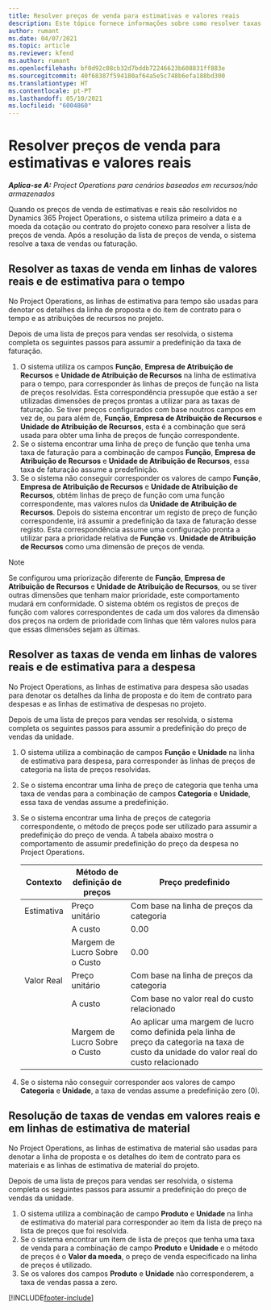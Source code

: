 ```yaml
---
title: Resolver preços de venda para estimativas e valores reais
description: Este tópico fornece informações sobre como resolver taxas de venda para estimativas e valores reais.
author: rumant
ms.date: 04/07/2021
ms.topic: article
ms.reviewer: kfend
ms.author: rumant
ms.openlocfilehash: bf0d92c08cb32d7bddb72246623b608831ff883e
ms.sourcegitcommit: 40f68387f594180af64a5e5c748b6efa188bd300
ms.translationtype: HT
ms.contentlocale: pt-PT
ms.lasthandoff: 05/10/2021
ms.locfileid: "6004860"
---
```

# <a name="resolve-sales-prices-for-estimates-and-actuals"></a>Resolver preços de venda para estimativas e valores reais

_**Aplica-se A:** Project Operations para cenários baseados em recursos/não armazenados_

Quando os preços de venda de estimativas e reais são resolvidos no Dynamics 365 Project Operations, o sistema utiliza primeiro a data e a moeda da cotação ou contrato do projeto conexo para resolver a lista de preços de venda. Após a resolução da lista de preços de venda, o sistema resolve a taxa de vendas ou faturação.

## <a name="resolve-sales-rates-on-actual-and-estimate-lines-for-time"></a>Resolver as taxas de venda em linhas de valores reais e de estimativa para o tempo

No Project Operations, as linhas de estimativa para tempo são usadas para denotar os detalhes da linha de proposta e do item de contrato para o tempo e as atribuições de recursos no projeto.

Depois de uma lista de preços para vendas ser resolvida, o sistema completa os seguintes passos para assumir a predefinição da taxa de faturação.

1. O sistema utiliza os campos **Função**, **Empresa de Atribuição de Recursos** e **Unidade de Atribuição de Recursos** na linha de estimativa para o tempo, para corresponder às linhas de preços de função na lista de preços resolvidas. Esta correspondência pressupõe que estão a ser utilizadas dimensões de preços prontas a utilizar para as taxas de faturação. Se tiver preços configurados com base noutros campos em vez de, ou para além de, **Função**, **Empresa de Atribuição de Recursos** e **Unidade de Atribuição de Recursos**, esta é a combinação que será usada para obter uma linha de preços de função correspondente.
2. Se o sistema encontrar uma linha de preço de função que tenha uma taxa de faturação para a combinação de campos **Função**, **Empresa de Atribuição de Recursos** e **Unidade de Atribuição de Recursos**, essa taxa de faturação assume a predefinição.
3. Se o sistema não conseguir corresponder os valores de campo **Função**, **Empresa de Atribuição de Recursos** e **Unidade de Atribuição de Recursos**, obtém linhas de preço de função com uma função correspondente, mas valores nulos da **Unidade de Atribuição de Recursos**. Depois do sistema encontrar um registo de preço de função correspondente, irá assumir a predefinição da taxa de faturação desse registo. Esta correspondência assume uma configuração pronta a utilizar para a prioridade relativa de **Função** vs. **Unidade de Atribuição de Recursos** como uma dimensão de preços de venda.

> [!NOTE]
> Se configurou uma priorização diferente de **Função**, **Empresa de Atribuição de Recursos** e **Unidade de Atribuição de Recursos**, ou se tiver outras dimensões que tenham maior prioridade, este comportamento mudará em conformidade. O sistema obtém os registos de preços de função com valores correspondentes de cada um dos valores da dimensão dos preços na ordem de prioridade com linhas que têm valores nulos para que essas dimensões sejam as últimas.

## <a name="resolve-sales-rates-on-actual-and-estimate-lines-for-expense"></a>Resolver as taxas de venda em linhas de valores reais e de estimativa para a despesa

No Project Operations, as linhas de estimativa para despesa são usadas para denotar os detalhes da linha de proposta e do item de contrato para despesas e as linhas de estimativa de despesas no projeto.

Depois de uma lista de preços para vendas ser resolvida, o sistema completa os seguintes passos para assumir a predefinição do preço de vendas da unidade.

1. O sistema utiliza a combinação de campos **Função** e **Unidade** na linha de estimativa para despesa, para corresponder às linhas de preços de categoria na lista de preços resolvidas.
2. Se o sistema encontrar uma linha de preço de categoria que tenha uma taxa de vendas para a combinação de campos **Categoria** e **Unidade**, essa taxa de vendas assume a predefinição.
3. Se o sistema encontrar uma linha de preços de categoria correspondente, o método de preços pode ser utilizado para assumir a predefinição do preço de venda. A tabela abaixo mostra o comportamento de assumir predefinição do preço da despesa no Project Operations.

    | Contexto | Método de definição de preços | Preço predefinido |
    | --- | --- | --- |
    | Estimativa | Preço unitário | Com base na linha de preços da categoria |
    | &nbsp; | A custo | 0.00 |
    | &nbsp; | Margem de Lucro Sobre o Custo | 0.00 |
    | Valor Real | Preço unitário | Com base na linha de preços da categoria |
    | &nbsp; | A custo | Com base no valor real do custo relacionado |
    | &nbsp; | Margem de Lucro Sobre o Custo | Ao aplicar uma margem de lucro como definida pela linha de preço da categoria na taxa de custo da unidade do valor real do custo relacionado |

4. Se o sistema não conseguir corresponder aos valores de campo **Categoria** e **Unidade**, a taxa de vendas assume a predefinição zero (0).

## <a name="resolve-sales-rates-on-actual-and-estimate-lines-for-material"></a>Resolução de taxas de vendas em valores reais e em linhas de estimativa de material

No Project Operations, as linhas de estimativa de material são usadas para denotar a linha de proposta e os detalhes do item de contrato para os materiais e as linhas de estimativa de material do projeto.

Depois de uma lista de preços para vendas ser resolvida, o sistema completa os seguintes passos para assumir a predefinição do preço de vendas da unidade.

1. O sistema utiliza a combinação de campo **Produto** e **Unidade** na linha de estimativa do material para corresponder ao item da lista de preço na lista de preços que foi resolvida.
2. Se o sistema encontrar um item de lista de preços que tenha uma taxa de venda para a combinação de campo **Produto** e **Unidade** e o método de preços é o **Valor da moeda**, o preço de venda especificado na linha de preços é utilizado.
3. Se os valores dos campos **Produto** e **Unidade** não corresponderem, a taxa de vendas passa a zero.



[!INCLUDE[footer-include](../includes/footer-banner.md)]
